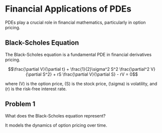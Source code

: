 # Financial Applications of PDEs

PDEs play a crucial role in financial mathematics, particularly in option pricing.

## Black-Scholes Equation

The Black-Scholes equation is a fundamental PDE in financial derivatives pricing.

$$\frac{\partial V}{\partial t} + \frac{1}{2}\sigma^2 S^2 \frac{\partial^2 V}{\partial S^2} + rS \frac{\partial V}{\partial S} - rV = 0$$

where \(V\) is the option price, \(S\) is the stock price, \(\sigma\) is volatility, and \(r\) is the risk-free interest rate.

## Problem 1

What does the Black-Scholes equation represent?

<answer>
It models the dynamics of option pricing over time.
</answer>
